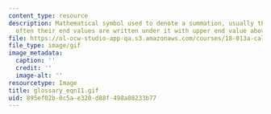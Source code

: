 ```yaml
---
content_type: resource
description: Mathematical symbol used to denote a summation, usually the index and
  often their end values are written under it with upper end value above it.
file: https://ol-ocw-studio-app-qa.s3.amazonaws.com/courses/18-013a-calculus-with-applications-spring-2005/895ef02b0c5ae320d88f498a80233b77_glossary_eqn11.gif
file_type: image/gif
image_metadata:
  caption: ''
  credit: ''
  image-alt: ''
resourcetype: Image
title: glossary_eqn11.gif
uid: 895ef02b-0c5a-e320-d88f-498a80233b77
---
```

